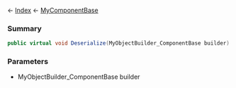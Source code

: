 ← [Index](Api-Index) ← [MyComponentBase](VRage.Game.Components.MyComponentBase)

### Summary

```csharp
public virtual void Deserialize(MyObjectBuilder_ComponentBase builder)
```

### Parameters

* MyObjectBuilder_ComponentBase builder
